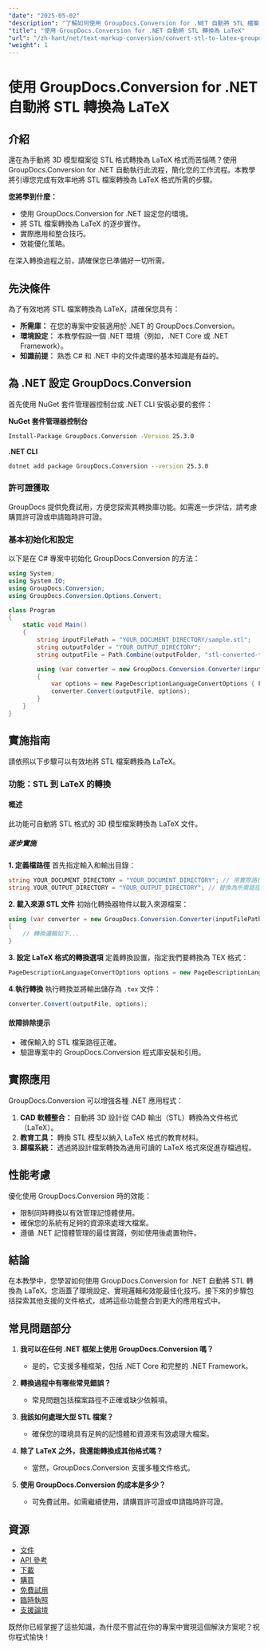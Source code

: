 ```yaml
---
"date": "2025-05-02"
"description": "了解如何使用 GroupDocs.Conversion for .NET 自動將 STL 檔案轉換為 LaTeX。本指南包含設定、實作步驟和最佳化技巧。"
"title": "使用 GroupDocs.Conversion for .NET 自動將 STL 轉換為 LaTeX"
"url": "/zh-hant/net/text-markup-conversion/convert-stl-to-latex-groupdocs-dotnet/"
"weight": 1
---
```


# 使用 GroupDocs.Conversion for .NET 自動將 STL 轉換為 LaTeX

## 介紹

還在為手動將 3D 模型檔案從 STL 格式轉換為 LaTeX 格式而苦惱嗎？使用 GroupDocs.Conversion for .NET 自動執行此流程，簡化您的工作流程。本教學將引導您完成有效率地將 STL 檔案轉換為 LaTeX 格式所需的步驟。

**您將學到什麼：**
- 使用 GroupDocs.Conversion for .NET 設定您的環境。
- 將 STL 檔案轉換為 LaTeX 的逐步實作。
- 實際應用和整合技巧。
- 效能優化策略。

在深入轉換過程之前，請確保您已準備好一切所需。

## 先決條件

為了有效地將 STL 檔案轉換為 LaTeX，請確保您具有：

- **所需庫：** 在您的專案中安裝適用於 .NET 的 GroupDocs.Conversion。
- **環境設定：** 本教學假設一個 .NET 環境（例如，.NET Core 或 .NET Framework）。
- **知識前提：** 熟悉 C# 和 .NET 中的文件處理的基本知識是有益的。

## 為 .NET 設定 GroupDocs.Conversion

首先使用 NuGet 套件管理器控制台或 .NET CLI 安裝必要的套件：

**NuGet 套件管理器控制台**
```bash
Install-Package GroupDocs.Conversion -Version 25.3.0
```

**\.NET CLI**
```bash
dotnet add package GroupDocs.Conversion --version 25.3.0
```

### 許可證獲取

GroupDocs 提供免費試用，方便您探索其轉換庫功能。如需進一步評估，請考慮購買許可證或申請臨時許可證。

### 基本初始化和設定

以下是在 C# 專案中初始化 GroupDocs.Conversion 的方法：

```csharp
using System;
using System.IO;
using GroupDocs.Conversion;
using GroupDocs.Conversion.Options.Convert;

class Program
{
    static void Main()
    {
        string inputFilePath = "YOUR_DOCUMENT_DIRECTORY/sample.stl";
        string outputFolder = "YOUR_OUTPUT_DIRECTORY";
        string outputFile = Path.Combine(outputFolder, "stl-converted-to.tex");

        using (var converter = new GroupDocs.Conversion.Converter(inputFilePath))
        {
            var options = new PageDescriptionLanguageConvertOptions { Format = GroupDocs.Conversion.FileTypes.PageDescriptionLanguageFileType.Tex };
            converter.Convert(outputFile, options);
        }
    }
}
```

## 實施指南

請依照以下步驟可以有效地將 STL 檔案轉換為 LaTeX。

### 功能：STL 到 LaTeX 的轉換

#### 概述
此功能可自動將 STL 格式的 3D 模型檔案轉換為 LaTeX 文件。 

##### 逐步實施

**1. 定義檔路徑**
首先指定輸入和輸出目錄：

```csharp
string YOUR_DOCUMENT_DIRECTORY = "YOUR_DOCUMENT_DIRECTORY"; // 用實際路徑替換
string YOUR_OUTPUT_DIRECTORY = "YOUR_OUTPUT_DIRECTORY"; // 替換為所需路徑
```

**2. 載入來源 STL 文件**
初始化轉換器物件以載入來源檔案：

```csharp
using (var converter = new GroupDocs.Conversion.Converter(inputFilePath))
{
    // 轉換邏輯如下...
}
```

**3. 設定 LaTeX 格式的轉換選項**
定義轉換設置，指定我們要轉換為 TEX 格式：

```csharp
PageDescriptionLanguageConvertOptions options = new PageDescriptionLanguageConvertOptions { Format = GroupDocs.Conversion.FileTypes.PageDescriptionLanguageFileType.Tex };
```

**4.執行轉換**
執行轉換並將輸出儲存為 `.tex` 文件：

```csharp
converter.Convert(outputFile, options);
```

#### 故障排除提示
- 確保輸入的 STL 檔案路徑正確。
- 驗證專案中的 GroupDocs.Conversion 程式庫安裝和引用。

## 實際應用

GroupDocs.Conversion 可以增強各種 .NET 應用程式：

1. **CAD 軟體整合：** 自動將 3D 設計從 CAD 輸出（STL）轉換為文件格式（LaTeX）。
2. **教育工具：** 轉換 STL 模型以納入 LaTeX 格式的教育材料。
3. **歸檔系統：** 透過將設計檔案轉換為通用可讀的 LaTeX 格式來促進存檔過程。

## 性能考慮

優化使用 GroupDocs.Conversion 時的效能：
- 限制同時轉換以有效管理記憶體使用。
- 確保您的系統有足夠的資源來處理大檔案。
- 遵循 .NET 記憶體管理的最佳實踐，例如使用後處置物件。

## 結論

在本教學中，您學習如何使用 GroupDocs.Conversion for .NET 自動將 STL 轉換為 LaTeX。您涵蓋了環境設定、實現邏輯和效能最佳化技巧。接下來的步驟包括探索其他支援的文件格式，或將這些功能整合到更大的應用程式中。

## 常見問題部分

1. **我可以在任何 .NET 框架上使用 GroupDocs.Conversion 嗎？**
   - 是的，它支援多種框架，包括 .NET Core 和完整的 .NET Framework。

2. **轉換過程中有哪些常見錯誤？**
   - 常見問題包括檔案路徑不正確或缺少依賴項。

3. **我該如何處理大型 STL 檔案？**
   - 確保您的環境具有足夠的記憶體和資源來有效處理大檔案。

4. **除了 LaTeX 之外，我還能轉換成其他格式嗎？**
   - 當然，GroupDocs.Conversion 支援多種文件格式。

5. **使用 GroupDocs.Conversion 的成本是多少？**
   - 可免費試用。如需繼續使用，請購買許可證或申請臨時許可證。

## 資源

- [文件](https://docs.groupdocs.com/conversion/net/)
- [API 參考](https://reference.groupdocs.com/conversion/net/)
- [下載](https://releases.groupdocs.com/conversion/net/)
- [購買](https://purchase.groupdocs.com/buy)
- [免費試用](https://releases.groupdocs.com/conversion/net/)
- [臨時執照](https://purchase.groupdocs.com/temporary-license/)
- [支援論壇](https://forum.groupdocs.com/c/conversion/10)

既然你已經掌握了這些知識，為什麼不嘗試在你的專案中實現這個解決方案呢？祝你程式愉快！